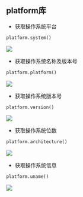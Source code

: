 <!--
 * @Description: 
 * @Version: 1.0
 * @Author: DaLao
 * @Email: dalao_li@163.com
 * @Date: 2021-12-17 22:27:33
 * @LastEditors: DaLao
 * @LastEditTime: 2021-12-17 22:34:21
-->
## platform库

- 获取操作系统平台

```py
platform.system()
```

![](https://cdn.hurra.ltd/img/20211217223115.png)

- 获取操作系统名称及版本号

```py
platform.platform()   
```

![](https://cdn.hurra.ltd/img/20211217223143.png)

- 获取操作系统版本号

```py
platform.version()
```

![](https://cdn.hurra.ltd/img/20211217223210.png)

- 获取操作系统位数 

```py
platform.architecture()
```

![](https://cdn.hurra.ltd/img/20211217223239.png)

- 获取操作系统信息

```py
platform.uname()
```

![](https://cdn.hurra.ltd/img/20211217223509.png)